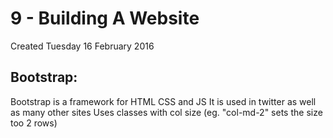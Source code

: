 # 9 - Building A Website
Created Tuesday 16 February 2016


Bootstrap:
----------
Bootstrap is a framework for HTML CSS and JS
It is used in twitter as well as many other sites
Uses classes with col size (eg.   "col-md-2" sets the size too 2 rows)
	

